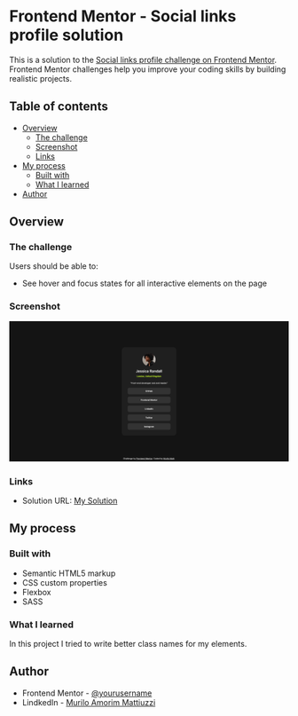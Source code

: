 # Frontend Mentor - Social links profile solution

This is a solution to the [Social links profile challenge on Frontend Mentor](https://www.frontendmentor.io/challenges/social-links-profile-UG32l9m6dQ). Frontend Mentor challenges help you improve your coding skills by building realistic projects. 

## Table of contents

- [Overview](#overview)
  - [The challenge](#the-challenge)
  - [Screenshot](#screenshot)
  - [Links](#links)
- [My process](#my-process)
  - [Built with](#built-with)
  - [What I learned](#what-i-learned)
- [Author](#author)

## Overview

### The challenge

Users should be able to:

- See hover and focus states for all interactive elements on the page

### Screenshot

![](./assets/images/mySolution.png)

### Links

- Solution URL: [My Solution](https://muliromatt.github.io/social-links-profile/)

## My process

### Built with

- Semantic HTML5 markup
- CSS custom properties
- Flexbox
- SASS

### What I learned

In this project I tried to write better class names for my elements.

## Author

- Frontend Mentor - [@yourusername](https://www.frontendmentor.io/profile/MuriloMatt)
- LindkedIn - [Murilo Amorim Mattiuzzi](https://www.linkedin.com/in/murilo-amorim-mattiuzzi-6589752ab/)
